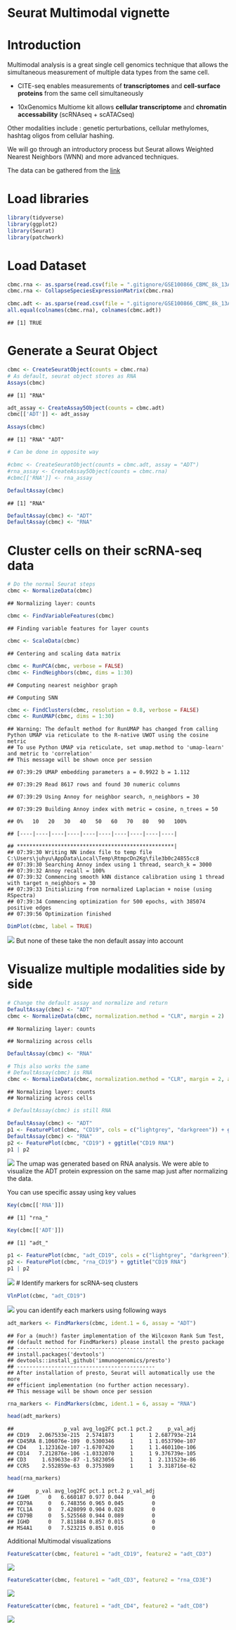 Seurat Multimodal vignette
================

# Introduction

Multimodal analysis is a great single cell genomics technique that
allows the simultaneous measurement of multiple data types from the same
cell.

- CITE-seq enables measurements of **transcriptomes** and **cell-surface
  proteins** from the same cell simultaneously

- 10xGenomics Multiome kit allows **cellular transcriptome** and
  **chromatin accessability** (scRNAseq + scATACseq)

Other modalities include : genetic perturbations, cellular methylomes,
hashtag oligos from cellular hashing.

We will go through an introductory process but Seurat allows Weighted
Nearest Neighbors (WNN) and more advanced techniques.

The data can be gathered from the
[link](https://ncbi.nlm.nih.gov/geo/query/acc.cgi?acc=GSE100866)

# Load libraries

``` r
library(tidyverse)
library(ggplot2)
library(Seurat)
library(patchwork)
```

# Load Dataset

``` r
cbmc.rna <- as.sparse(read.csv(file = ".gitignore/GSE100866_CBMC_8k_13AB_10X-RNA_umi.csv.gz", sep = ",", header = TRUE, row.names = 1))
cbmc.rna <- CollapseSpeciesExpressionMatrix(cbmc.rna)

cbmc.adt <- as.sparse(read.csv(file = ".gitignore/GSE100866_CBMC_8k_13AB_10X-ADT_umi.csv.gz", sep = ",", header = TRUE, row.names = 1))
all.equal(colnames(cbmc.rna), colnames(cbmc.adt))
```

    ## [1] TRUE

# Generate a Seurat Object

``` r
cbmc <- CreateSeuratObject(counts = cbmc.rna)
# As default, seurat object stores as RNA
Assays(cbmc)
```

    ## [1] "RNA"

``` r
adt_assay <- CreateAssay5Object(counts = cbmc.adt)
cbmc[['ADT']] <- adt_assay

Assays(cbmc)
```

    ## [1] "RNA" "ADT"

``` r
# Can be done in opposite way

#cbmc <- CreateSeuratObject(counts = cbmc.adt, assay = "ADT")
#rna_assay <- CreateAssay5Object(counts = cbmc.rna)
#cbmc[['RNA']] <- rna_assay

DefaultAssay(cbmc)
```

    ## [1] "RNA"

``` r
DefaultAssay(cbmc) <- "ADT"
DefaultAssay(cbmc) <- "RNA"
```

# Cluster cells on their scRNA-seq data

``` r
# Do the normal Seurat steps
cbmc <- NormalizeData(cbmc)
```

    ## Normalizing layer: counts

``` r
cbmc <- FindVariableFeatures(cbmc)
```

    ## Finding variable features for layer counts

``` r
cbmc <- ScaleData(cbmc)
```

    ## Centering and scaling data matrix

``` r
cbmc <- RunPCA(cbmc, verbose = FALSE)
cbmc <- FindNeighbors(cbmc, dims = 1:30)
```

    ## Computing nearest neighbor graph

    ## Computing SNN

``` r
cbmc <- FindClusters(cbmc, resolution = 0.8, verbose = FALSE)
cbmc <- RunUMAP(cbmc, dims = 1:30)
```

    ## Warning: The default method for RunUMAP has changed from calling Python UMAP via reticulate to the R-native UWOT using the cosine metric
    ## To use Python UMAP via reticulate, set umap.method to 'umap-learn' and metric to 'correlation'
    ## This message will be shown once per session

    ## 07:39:29 UMAP embedding parameters a = 0.9922 b = 1.112

    ## 07:39:29 Read 8617 rows and found 30 numeric columns

    ## 07:39:29 Using Annoy for neighbor search, n_neighbors = 30

    ## 07:39:29 Building Annoy index with metric = cosine, n_trees = 50

    ## 0%   10   20   30   40   50   60   70   80   90   100%

    ## [----|----|----|----|----|----|----|----|----|----|

    ## **************************************************|
    ## 07:39:30 Writing NN index file to temp file C:\Users\juhyu\AppData\Local\Temp\RtmpcDn2Kg\file3b0c24855cc8
    ## 07:39:30 Searching Annoy index using 1 thread, search_k = 3000
    ## 07:39:32 Annoy recall = 100%
    ## 07:39:32 Commencing smooth kNN distance calibration using 1 thread with target n_neighbors = 30
    ## 07:39:33 Initializing from normalized Laplacian + noise (using RSpectra)
    ## 07:39:34 Commencing optimization for 500 epochs, with 385074 positive edges
    ## 07:39:56 Optimization finished

``` r
DimPlot(cbmc, label = TRUE)
```

![](14-SeuratVignetteMultimodalData_files/figure-gfm/unnamed-chunk-3-1.png)<!-- -->
But none of these take the non default assay into account

# Visualize multiple modalities side by side

``` r
# Change the default assay and normalize and return
DefaultAssay(cbmc) <- "ADT"
cbmc <- NormalizeData(cbmc, normalization.method = "CLR", margin = 2)
```

    ## Normalizing layer: counts

    ## Normalizing across cells

``` r
DefaultAssay(cbmc) <- "RNA"

# This also works the same
# DefaultAssay(cbmc) is RNA
cbmc <- NormalizeData(cbmc, normalization.method = "CLR", margin = 2, assay = "ADT")
```

    ## Normalizing layer: counts
    ## Normalizing across cells

``` r
# DefaultAssay(cbmc) is still RNA
```

``` r
DefaultAssay(cbmc) <- "ADT"
p1 <- FeaturePlot(cbmc, "CD19", cols = c("lightgrey", "darkgreen")) + ggtitle("CD19 protein")
DefaultAssay(cbmc) <- "RNA"
p2 <- FeaturePlot(cbmc, "CD19") + ggtitle("CD19 RNA")
p1 | p2
```

![](14-SeuratVignetteMultimodalData_files/figure-gfm/unnamed-chunk-5-1.png)<!-- -->
The umap was generated based on RNA analysis. We were able to visualize
the ADT protein expression on the same map just after normalizing the
data.

You can use specific assay using key values

``` r
Key(cbmc[['RNA']])
```

    ## [1] "rna_"

``` r
Key(cbmc[['ADT']])
```

    ## [1] "adt_"

``` r
p1 <- FeaturePlot(cbmc, "adt_CD19", cols = c("lightgrey", "darkgreen")) + ggtitle("CD19 protein")
p2 <- FeaturePlot(cbmc, "rna_CD19") + ggtitle("CD19 RNA")
p1 | p2
```

![](14-SeuratVignetteMultimodalData_files/figure-gfm/unnamed-chunk-7-1.png)<!-- -->
\# Identify markers for scRNA-seq clusters

``` r
VlnPlot(cbmc, "adt_CD19")
```

![](14-SeuratVignetteMultimodalData_files/figure-gfm/unnamed-chunk-8-1.png)<!-- -->
you can identify each markers using following ways

``` r
adt_markers <- FindMarkers(cbmc, ident.1 = 6, assay = "ADT")
```

    ## For a (much!) faster implementation of the Wilcoxon Rank Sum Test,
    ## (default method for FindMarkers) please install the presto package
    ## --------------------------------------------
    ## install.packages('devtools')
    ## devtools::install_github('immunogenomics/presto')
    ## --------------------------------------------
    ## After installation of presto, Seurat will automatically use the more 
    ## efficient implementation (no further action necessary).
    ## This message will be shown once per session

``` r
rna_markers <- FindMarkers(cbmc, ident.1 = 6, assay = "RNA")

head(adt_markers)
```

    ##                p_val avg_log2FC pct.1 pct.2     p_val_adj
    ## CD19   2.067533e-215  2.5741873     1     1 2.687793e-214
    ## CD45RA 8.106076e-109  0.5300346     1     1 1.053790e-107
    ## CD4    1.123162e-107 -1.6707420     1     1 1.460110e-106
    ## CD14   7.212876e-106 -1.0332070     1     1 9.376739e-105
    ## CD3     1.639633e-87 -1.5823056     1     1  2.131523e-86
    ## CCR5    2.552859e-63  0.3753989     1     1  3.318716e-62

``` r
head(rna_markers)
```

    ##       p_val avg_log2FC pct.1 pct.2 p_val_adj
    ## IGHM      0   6.660187 0.977 0.044         0
    ## CD79A     0   6.748356 0.965 0.045         0
    ## TCL1A     0   7.428099 0.904 0.028         0
    ## CD79B     0   5.525568 0.944 0.089         0
    ## IGHD      0   7.811884 0.857 0.015         0
    ## MS4A1     0   7.523215 0.851 0.016         0

Additional Multimodal visualizations

``` r
FeatureScatter(cbmc, feature1 = "adt_CD19", feature2 = "adt_CD3")
```

![](14-SeuratVignetteMultimodalData_files/figure-gfm/unnamed-chunk-10-1.png)<!-- -->

``` r
FeatureScatter(cbmc, feature1 = "adt_CD3", feature2 = "rna_CD3E")
```

![](14-SeuratVignetteMultimodalData_files/figure-gfm/unnamed-chunk-11-1.png)<!-- -->

``` r
FeatureScatter(cbmc, feature1 = "adt_CD4", feature2 = "adt_CD8")
```

![](14-SeuratVignetteMultimodalData_files/figure-gfm/unnamed-chunk-12-1.png)<!-- -->
